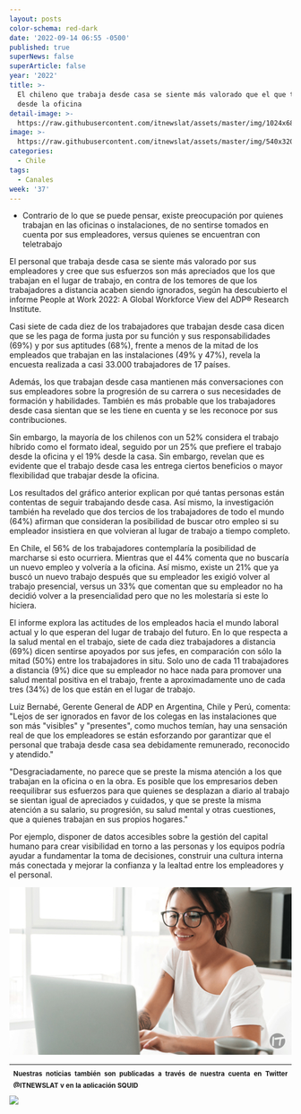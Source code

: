 ```yaml
---
layout: posts
color-schema: red-dark
date: '2022-09-14 06:55 -0500'
published: true
superNews: false
superArticle: false
year: '2022'
title: >-
  El chileno que trabaja desde casa se siente más valorado que el que trabaja
  desde la oficina
detail-image: >-
  https://raw.githubusercontent.com/itnewslat/assets/master/img/1024x680/mujer-con-laptop-g.jpg
image: >-
  https://raw.githubusercontent.com/itnewslat/assets/master/img/540x320/mujer-con-laptop-p.jpg
categories:
  - Chile
tags:
  - Canales
week: '37'
---
```

- Contrario de lo que se puede pensar, existe preocupación por quienes trabajan en las oficinas o instalaciones, de no sentirse tomados en cuenta por sus empleadores, versus quienes se encuentran con teletrabajo
 
El personal que trabaja desde casa se siente más valorado por sus empleadores y cree que sus esfuerzos son más apreciados que los que trabajan en el lugar de trabajo, en contra de los temores de que los trabajadores a distancia acaben siendo ignorados, según ha descubierto el informe People at Work 2022: A Global Workforce View del ADP® Research Institute.

Casi siete de cada diez de los trabajadores que trabajan desde casa dicen que se les paga de forma justa por su función y sus responsabilidades (69%) y por sus aptitudes (68%), frente a menos de la mitad de los empleados que trabajan en las instalaciones (49% y 47%), revela la encuesta realizada a casi 33.000 trabajadores de 17 países.

Además, los que trabajan desde casa mantienen más conversaciones con sus empleadores sobre la progresión de su carrera o sus necesidades de formación y habilidades. También es más probable que los trabajadores desde casa sientan que se les tiene en cuenta y se les reconoce por sus contribuciones.

Sin embargo, la mayoría de los chilenos con un 52% considera el trabajo híbrido como el formato ideal, seguido por un 25% que prefiere el trabajo desde la oficina y el 19% desde la casa. Sin embargo, revelan que es evidente que el trabajo desde casa les entrega ciertos beneficios o mayor flexibilidad que trabajar desde la oficina.

Los resultados del gráfico anterior explican por qué tantas personas están contentas de seguir trabajando desde casa. Así mismo, la investigación también ha revelado que dos tercios de los trabajadores de todo el mundo (64%) afirman que consideran la posibilidad de buscar otro empleo si su empleador insistiera en que volvieran al lugar de trabajo a tiempo completo.

En Chile, el 56% de los trabajadores contemplaría la posibilidad de marcharse si esto ocurriera. Mientras que el 44% comenta que no buscaría un nuevo empleo y volvería a la oficina. Así mismo, existe un 21% que ya buscó un nuevo trabajo después que su empleador les exigió volver al trabajo presencial, versus un 33% que comentan que su empleador no ha decidió volver a la presencialidad pero que no les molestaría si este lo hiciera.

El informe explora las actitudes de los empleados hacia el mundo laboral actual y lo que esperan del lugar de trabajo del futuro. En lo que respecta a la salud mental en el trabajo, siete de cada diez trabajadores a distancia (69%) dicen sentirse apoyados por sus jefes, en comparación con sólo la mitad (50%) entre los trabajadores in situ. Solo uno de cada 11 trabajadores a distancia (9%) dice que su empleador no hace nada para promover una salud mental positiva en el trabajo, frente a aproximadamente uno de cada tres (34%) de los que están en el lugar de trabajo.

Luiz Bernabé, Gerente General de ADP en Argentina, Chile y Perú, comenta: "Lejos de ser ignorados en favor de los colegas en las instalaciones que son más "visibles" y "presentes", como muchos temían, hay una sensación real de que los empleadores se están esforzando por garantizar que el personal que trabaja desde casa sea debidamente remunerado, reconocido y atendido."

"Desgraciadamente, no parece que se preste la misma atención a los que trabajan en la oficina o en la obra. Es posible que los empresarios deben reequilibrar sus esfuerzos para que quienes se desplazan a diario al trabajo se sientan igual de apreciados y cuidados, y que se preste la misma atención a su salario, su progresión, su salud mental y otras cuestiones, que a quienes trabajan en sus propios hogares."

Por ejemplo, disponer de datos accesibles sobre la gestión del capital humano para crear visibilidad en torno a las personas y los equipos podría ayudar a fundamentar la toma de decisiones, construir una cultura interna más conectada y mejorar la confianza y la lealtad entre los empleadores y el personal.

![](https://raw.githubusercontent.com/itnewslat/assets/master/img/540x320/mujer-con-laptop-p.jpg)

<table style="height: 42px;" width="569">
<tbody>
<tr>
<td style="text-align: justify;"><sub><strong>Nuestras noticias también son publicadas a través de nuestra cuenta en Twitter <a href="https://twitter.com/itnewslat?lang=es">@ITNEWSLAT</a> y en la aplicación <a href="https://squidapp.co/en/">SQUID</a></strong></sub></td>
</tr>
</tbody>
</table>

<img src="https://tracker.metricool.com/c3po.jpg?hash=56f88a41e39ab42c063cc51676587a04"/>